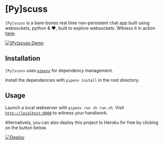 # [Py]scuss

`[Py]scuss` is a bare-bones real time non-persistent chat app built using websockets, python & :heart:, built to explore websockets. Witness it in action [here](https://pyscuss.herokuapp.com/). 

[![[Py]scuss Demo](https://img.youtube.com/vi/YGT4CEiCZMM/0.jpg)](https://www.youtube.com/watch?v=YGT4CEiCZMM)

## Installation

`[Py]scuss` uses [`pipenv`](https://github.com/pypa/pipenv) for dependency management.

Install the dependencies with `pipenv install` in the root directory.

## Usage

Launch a local webserver with `pipenv run sh run.sh`. Visit [`http://localhost:8000`](http://localhost:8000) to witness your handiwork.

Alternatively, you can also deploy this project to Heroku for free by clicking on the button below.

[![Deploy](https://www.herokucdn.com/deploy/button.svg)](https://heroku.com/deploy?template=https://github.com/Sayan98/pyscuss)
